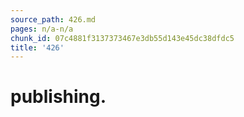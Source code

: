 ```yaml
---
source_path: 426.md
pages: n/a-n/a
chunk_id: 07c4881f3137373467e3db55d143e45dc38dfdc5
title: '426'
---
```

# publishing.
